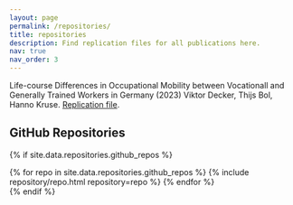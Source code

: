 ```yaml
---
layout: page
permalink: /repositories/
title: repositories
description: Find replication files for all publications here.
nav: true
nav_order: 3
---
```


Life-course Differences in Occupational Mobility between Vocationall and Generally Trained Workers in Germany (2023) Viktor Decker, Thijs Bol, Hanno Kruse.
[Replication file](https://github.com/vvdecker/occupational-mobility).




## GitHub Repositories

{% if site.data.repositories.github_repos %}
<div class="repositories d-flex flex-wrap flex-md-row flex-column justify-content-between align-items-center">
  {% for repo in site.data.repositories.github_repos %}
    {% include repository/repo.html repository=repo %}
  {% endfor %}
</div>
{% endif %}
